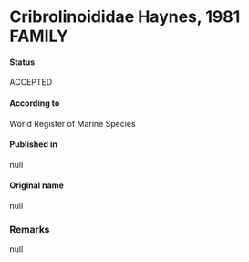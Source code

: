 Cribrolinoididae Haynes, 1981 FAMILY
=======

#### Status
ACCEPTED

#### According to
World Register of Marine Species

#### Published in
null

#### Original name
null

### Remarks
null